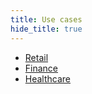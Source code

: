 ```yaml
---
title: Use cases
hide_title: true
---
```


- [Retail](./use-case/retail/)
- [Finance](./use-case/finance/)
- [Healthcare](./use-case/healthcare/)
